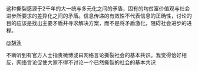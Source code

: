 这种撕裂感源于2千年的大一统与多元化之间的矛盾，固有的均贫富价值观与社会进步所要求的差异化之间的矛盾。信息传递的有效性不代表信息的正确性，讨论的目的应该是找出主要矛盾并寻求解决方案，而不是将矛盾激化，阻碍社会进步的进程。

[@胡泳](http://weibo.com/huyong?refer_flag=1005055010_)

不断听到有官方人士指责微博或曰网络言论撕裂社会的基本共识。我觉得恰好相反，网络言论促使大家不得不讨论一个已然撕裂的社会的基本共识

